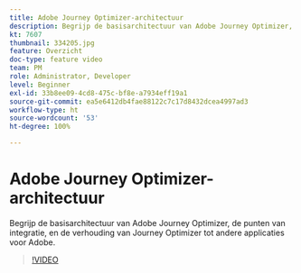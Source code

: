 ```yaml
---
title: Adobe Journey Optimizer-architectuur
description: Begrijp de basisarchitectuur van Adobe Journey Optimizer, de punten van integratie, en de verhouding van Journey Optimizer tot andere applicaties voor Adobe.
kt: 7607
thumbnail: 334205.jpg
feature: Overzicht
doc-type: feature video
team: PM
role: Administrator, Developer
level: Beginner
exl-id: 33b8ee09-4cd8-475c-bf8e-a7934eff19a1
source-git-commit: ea5e6412db4fae88122c7c17d8432dcea4997ad3
workflow-type: ht
source-wordcount: '53'
ht-degree: 100%

---
```


# Adobe Journey Optimizer-architectuur

Begrijp de basisarchitectuur van Adobe Journey Optimizer, de punten van integratie, en de verhouding van Journey Optimizer tot andere applicaties voor Adobe.

>[!VIDEO](https://video.tv.adobe.com/v/334205?quality=12)
